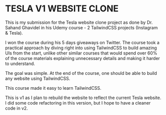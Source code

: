 # TESLA V1 WEBSITE CLONE

This is my submission for the Tesla website clone project as done by Dr. Sahand Ghavidel in his Udemy course - 2 TailwindCSS projects (Instagram & Tesla).

I won the course during his 5 days giveaways on Twitter. The course took a practical approach by diving right into using TailwindCSS to build amazing UIs from the start, unlike other similar courses that would spend over 60% of the course materials explaining unnecessary details and making it harder to understand.

The goal was simple. At the end of the course, one should be able to build any website using TailwindCSS.

This course made it easy to learn TailwindCSS.

This is v1 as I plan to rebuild the website to reflect the current Tesla website. I did some code refactoring in this version, but I hope to have a cleaner code in v2.
